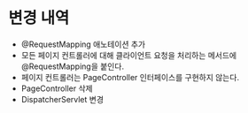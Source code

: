 # 변경 내역
- @RequestMapping 애노테이션 추가
- 모든 페이지 컨트롤러에 대해 클라이언트 요청을 처리하는 메서드에 @RequestMapping을 붙인다.
- 페이지 컨트롤러는 PageController 인터페이스를 구현하지 않는다.
- PageController 삭제
- DispatcherServlet 변경


